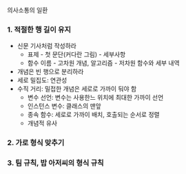 의사소통의 일환
### 1. 적절한 행 길이 유지
- 신문 기사처럼 작성하라
  - 표제 - 첫 문단(커다란 그림) - 세부사항
  - 함수 이름 - 고차원 개념, 알고리즘 - 저차원 함수와 세부 내역
- 개념은 빈 행으로 분리하라
- 세로 밀집도: 연관성
- 수직 거리: 밀접한 개념은 세로로 가까이 둬야 함
  - 변수 선언: 변수는 사용한느 위치에 최대한 가까이 선언
  - 인스턴스 변수: 클래스의 맨앞
  - 종속 함수: 세로로 가까이 배치, 호출되는 순서로 정렬  
  - 개념적 유사
### 2. 가로 형식 맞추기
### 3. 팀 규칙, 밥 아저씨의 형식 규칙
